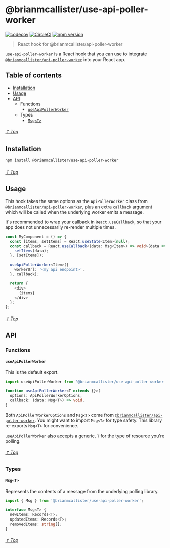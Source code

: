 # @brianmcallister/use-api-poller-worker

[![codecov](https://codecov.io/gh/brianmcallister/use-api-poller-worker/branch/master/graph/badge.svg)](https://codecov.io/gh/brianmcallister/use-api-poller-worker) [![CircleCI](https://circleci.com/gh/brianmcallister/use-api-poller-worker.svg?style=svg)](https://circleci.com/gh/brianmcallister/use-api-poller-worker) [![npm version](https://img.shields.io/npm/v/@brianmcallister/use-api-poller-worker?label=version&color=%2354C536&logo=npm)](https://www.npmjs.com/package/@brianmcallister/use-api-poller-worker)

> React hook for @brianmcallister/api-poller-worker

`use-api-poller-worker` is a React hook that you can use to integrate [`@brianmcallister/api-poller-worker`](https://github.com/brianmcallister/api-poller-worker) into your React app.

## Table of contents

- [Installation](#installation)
- [Usage](#usage)
- [API](#api)
  - Functions
    - [`useApiPollerWorker`](#useapipollerworker)
  - Types
    - [`Msg<T>`](#msgt)

###### [⇡ Top](#table-of-contents)

## Installation

```sh
npm install @brianmcallister/use-api-poller-worker
```

###### [⇡ Top](#table-of-contents)

## Usage

This hook takes the same options as the `ApiPollerWorker` class from [`@brianmcallister/api-poller-worker`](https://github.com/brianmcallister/api-poller-worker), plus an extra `callback` argument which will be called when the underlying worker emits a message.

It's recommended to wrap your callback in `React.useCallback`, so that your app does not unnecessarily re-render multiple times.

```ts
const MyComponent = () => {
  const [items, setItems] = React.useState<Item>(null);
  const callback = React.useCallback<(data: Msg<Item>) => void>(data => {
    setItems(data);
  }, [setItems]);

  useApiPollerWorker<Item>({
    workerUrl: '<my api endpoint>',
  }, callback);

  return {
    <div>
      {items}
    </div>
  };
};
```

###### [⇡ Top](#table-of-contents)

## API

### Functions

#### `useApiPollerWorker`

This is the default export.

```ts
import useApiPollerWorker from '@brianmcallister/use-api-poller-worker';

function useApiPollerWorker<T extends {}>(
  options: ApiPollerWorkerOptions,
  callback: (data: Msg<T>) => void,
)
```

Both `ApiPollerWorkerOptions` and `Msg<T>` come from [`@brianmcallister/api-poller-worker`](https://github.com/brianmcallister/api-poller-worker). You might want to import `Msg<T>` for type safety. This library re-exports `Msg<T>` for convenience.

`useApiPollerWorker` also accepts a generic, `T` for the type of resource you're polling.

###### [⇡ Top](#table-of-contents)

### Types

#### `Msg<T>`

Represents the contents of a message from the underlying polling library.

```ts
import { Msg } from '@brianmcallister/use-api-poller-worker';
```

```ts
interface Msg<T> {
  newItems: Records<T>;
  updatedItems: Records<T>;
  removedItems: string[];
}
```

###### [⇡ Top](#table-of-contents)
